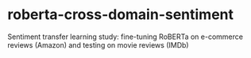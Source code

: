 # roberta-cross-domain-sentiment
Sentiment transfer learning study: fine-tuning RoBERTa on e-commerce reviews (Amazon) and testing on movie reviews (IMDb)
